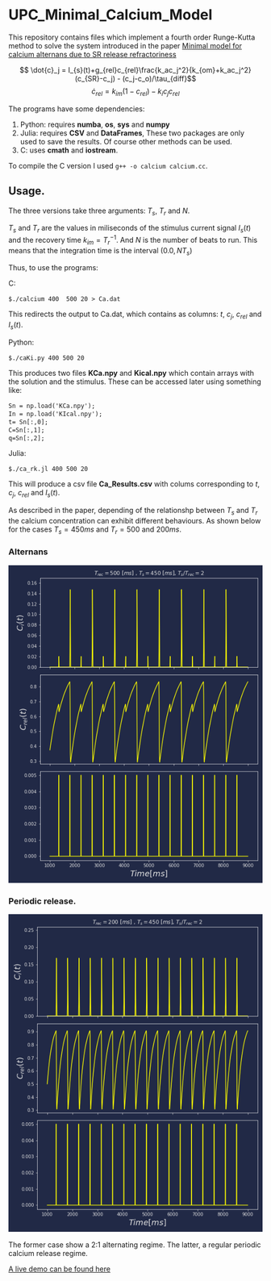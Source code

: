 # UPC_Minimal_Calcium_Model

This repository contains files which implement a fourth order Runge-Kutta method to solve the system introduced in the paper [Minimal model for calcium alternans due to
SR release refractoriness](https://doi.org/10.1063/1.5000709)

$$
\dot{c}_j = I_{s}(t)+g_{rel}c_{rel}\frac{k_ac_j^2}{k_{om}+k_ac_j^2}(c_{SR}-c_j) - (c_j-c_o)/\tau_{diff}$$
$$\dot{c}_{rel} = k_{im}(1-c_{rel}) - k_ic_jc_{rel}
$$

The programs have some dependencies:

1. Python: requires **numba**, **os**, **sys** and **numpy**
2. Julia: requires **CSV** and **DataFrames**, These two packages are only used to save the results. Of course other methods can be used.
3. C: uses **cmath** and **iostream**.

To compile the C version I used `g++ -o calcium calcium.cc`.

## Usage.
The three versions take three arguments: $T_s$, $T_r$ and $N$.

$T_s$ and $T_r$ are the values in miliseconds of the stimulus current signal $I_s(t)$ and the recovery time $k_{im}=T_r^{-1}$. And $N$ is the number of beats to run. This means that the integration time is the interval $(0.0,NT_s)$

Thus, to use the programs:

C:
```console
$./calcium 400  500 20 > Ca.dat
```
This redirects the output to Ca.dat, which contains as columns: $t$, $c_j$, $c_{rel}$ and $I_s(t)$.  

Python:
 ```console
 $./caKi.py 400 500 20
 ```
This produces two files **KCa.npy** and **Kical.npy** which contain arrays with the solution and the stimulus. These can be accessed later using something like:
```
Sn = np.load('KCa.npy');
In = np.load('KIcal.npy');
t= Sn[:,0];
C=Sn[:,1];
q=Sn[:,2];
```


 Julia:
 ```console
 $./ca_rk.jl 400 500 20
 ```
This will produce a csv file **Ca_Results.csv** with colums corresponding to 
$t$, $c_j$, $c_{rel}$ and $I_s(t)$.

As described in the paper, depending of the relationshp between $T_s$ and $T_r$ the calcium concentration can exhibit different behaviours. As shown below for the cases $T_s = 450 ms$ and $T_r = 500$ and $200 ms$.


### Alternans
![ALTERNANS](images/ALT.png)

### Periodic release.
![REGULAR](images/NOALT.png)


The former case show a 2:1 alternating regime. The latter, a regular periodic calcium release regime.

[A live demo can be found here](https://calugo.github.io/UPC_Minimal_Calcium_Model/)
